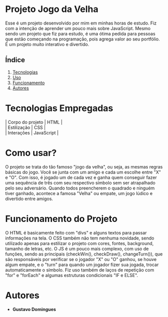 # Projeto Jogo da Velha

Esse é um projeto desenvolvido por mim em minhas horas de estudo. Fiz com a intenção de aprender um pouco mais sobre JavaScript. Mesmo sendo um projeto que fiz para estudo, é uma ótima pedida para pessoas que estão começando na programação, pois agrega valor ao seu portfólio. É um projeto muito interativo e divertido.

## Índice
1. [Tecnologias](#Tecnologias)
2. [Uso](#Uso)
3. [Funcionamento](#Funcionamento)
5. [Autores](#Autores)


# Tecnologias Empregadas
| Corpo do projeto    | HTML | <br>
| Estilização    | CSS |<br>
| Interações    | JavaScript |<br>

# Como usar?
O projeto se trata do tão famoso "jogo da velha", ou seja, as mesmas regras básicas do jogo. Você se junta com um amigo e cada um escolhe entre "X" e "O". Com isso, é jogado um de cada vez e ganha quem conseguir fazer uma sequência de três com seu respectivo símbolo sem ser atrapalhado pelo seu adversário. Quando todos preencherem o quadrado e ninguém tiver ganhado, acontece a famosa "Velha" ou empate, um jogo lúdico e divertido entre amigos.

# Funcionamento do Projeto
O HTML é basicamente feito com "divs" e alguns textos para passar informações na tela. O CSS também não tem nenhuma novidade, sendo utilizado apenas para estilizar o projeto com cores, fontes, background, tamanho de letras, etc. O JS é um pouco mais complexo, com uso de funções, sendo as principais (checkWin(), checkDraw(), changeTurn()), que são responsáveis por verificar se o jogador "X" ou "O" ganhou, se houve algum empate, e o "turn" para quando um jogador fizer sua jogada, trocar automaticamente o símbolo. Fiz uso também de laços de repetição com "for" e "forEach" e algumas estruturas condicionais "IF e ELSE".

# Autores
- **Gustavo Domingues**

